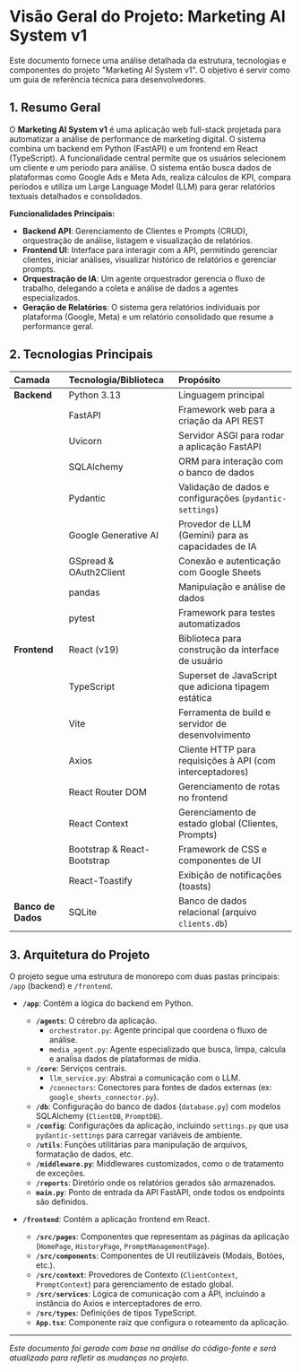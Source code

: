 # Visão Geral do Projeto: Marketing AI System v1

Este documento fornece uma análise detalhada da estrutura, tecnologias e componentes do projeto "Marketing AI System v1". O objetivo é servir como um guia de referência técnica para desenvolvedores.

## 1. Resumo Geral

O **Marketing AI System v1** é uma aplicação web full-stack projetada para automatizar a análise de performance de marketing digital. O sistema combina um backend em Python (FastAPI) e um frontend em React (TypeScript). A funcionalidade central permite que os usuários selecionem um cliente e um período para análise. O sistema então busca dados de plataformas como Google Ads e Meta Ads, realiza cálculos de KPI, compara períodos e utiliza um Large Language Model (LLM) para gerar relatórios textuais detalhados e consolidados.

**Funcionalidades Principais:**
- **Backend API**: Gerenciamento de Clientes e Prompts (CRUD), orquestração de análise, listagem e visualização de relatórios.
- **Frontend UI**: Interface para interagir com a API, permitindo gerenciar clientes, iniciar análises, visualizar histórico de relatórios e gerenciar prompts.
- **Orquestração de IA**: Um agente orquestrador gerencia o fluxo de trabalho, delegando a coleta e análise de dados a agentes especializados.
- **Geração de Relatórios**: O sistema gera relatórios individuais por plataforma (Google, Meta) e um relatório consolidado que resume a performance geral.

## 2. Tecnologias Principais

| Camada | Tecnologia/Biblioteca | Propósito |
| :--- | :--- | :--- |
| **Backend** | Python 3.13 | Linguagem principal |
| | FastAPI | Framework web para a criação da API REST |
| | Uvicorn | Servidor ASGI para rodar a aplicação FastAPI |
| | SQLAlchemy | ORM para interação com o banco de dados |
| | Pydantic | Validação de dados e configurações (`pydantic-settings`) |
| | Google Generative AI | Provedor de LLM (Gemini) para as capacidades de IA |
| | GSpread & OAuth2Client | Conexão e autenticação com Google Sheets |
| | pandas | Manipulação e análise de dados |
| | pytest | Framework para testes automatizados |
| **Frontend** | React (v19) | Biblioteca para construção da interface de usuário |
| | TypeScript | Superset de JavaScript que adiciona tipagem estática |
| | Vite | Ferramenta de build e servidor de desenvolvimento |
| | Axios | Cliente HTTP para requisições à API (com interceptadores) |
| | React Router DOM | Gerenciamento de rotas no frontend |
| | React Context | Gerenciamento de estado global (Clientes, Prompts) |
| | Bootstrap & React-Bootstrap | Framework de CSS e componentes de UI |
| | React-Toastify | Exibição de notificações (toasts) |
| **Banco de Dados** | SQLite | Banco de dados relacional (arquivo `clients.db`) |

## 3. Arquitetura do Projeto

O projeto segue uma estrutura de monorepo com duas pastas principais: `/app` (backend) e `/frontend`.

-   **`/app`**: Contém a lógica do backend em Python.
    -   **`/agents`**: O cérebro da aplicação.
        -   `orchestrator.py`: Agente principal que coordena o fluxo de análise.
        -   `media_agent.py`: Agente especializado que busca, limpa, calcula e analisa dados de plataformas de mídia.
    -   **`/core`**: Serviços centrais.
        -   `llm_service.py`: Abstrai a comunicação com o LLM.
        -   `/connectors`: Conectores para fontes de dados externas (ex: `google_sheets_connector.py`).
    -   **`/db`**: Configuração do banco de dados (`database.py`) com modelos SQLAlchemy (`ClientDB`, `PromptDB`).
    -   **`/config`**: Configurações da aplicação, incluindo `settings.py` que usa `pydantic-settings` para carregar variáveis de ambiente.
    -   **`/utils`**: Funções utilitárias para manipulação de arquivos, formatação de dados, etc.
    -   **`/middleware.py`**: Middlewares customizados, como o de tratamento de exceções.
    -   **`/reports`**: Diretório onde os relatórios gerados são armazenados.
    -   **`main.py`**: Ponto de entrada da API FastAPI, onde todos os endpoints são definidos.

-   **`/frontend`**: Contém a aplicação frontend em React.
    -   **`/src/pages`**: Componentes que representam as páginas da aplicação (`HomePage`, `HistoryPage`, `PromptManagementPage`).
    -   **`/src/components`**: Componentes de UI reutilizáveis (Modais, Botões, etc.).
    -   **`/src/context`**: Provedores de Contexto (`ClientContext`, `PromptContext`) para gerenciamento de estado global.
    -   **`/src/services`**: Lógica de comunicação com a API, incluindo a instância do Axios e interceptadores de erro.
    -   **`/src/types`**: Definições de tipos TypeScript.
    -   **`App.tsx`**: Componente raiz que configura o roteamento da aplicação.

---
*Este documento foi gerado com base na análise do código-fonte e será atualizado para refletir as mudanças no projeto.*